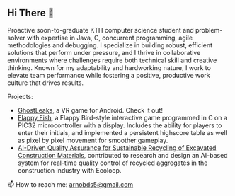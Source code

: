 ## Hi There 👋

Proactive soon-to-graduate KTH computer science student and problem-solver with expertise in Java, C, concurrent programming, agile methodologies and debugging. I specialize in building robust, efficient solutions that perform under pressure, and I thrive in collaborative environments where challenges require both technical skill and creative thinking. Known for my adaptability and hardworking nature, I work to elevate team performance while fostering a positive, productive work culture that drives results.

Projects:
- [GhostLeaks](https://saitejaschintapall.wixsite.com/ghostleaks/), a VR game for Android. Check it out!
- [Flappy Fish](https://github.com/arnobds/ComputerHardwareEngineering), a Flappy Bird-style interactive game programmed in C on a PIC32 microcontroller with a display. Includes the ability for players to enter their initials, and implemented a persistent highscore table as well as pixel by pixel movement for smoother gameplay.
- [AI-Driven Quality Assurance for Sustainable Recycling of Excavated Construction Materials](https://github.com/arnobds/DigitalisationAndInnovationForSustainableDevelopment/blob/main/Report.pdf), contributed to research and design an AI-based system for real-time quality control of recycled aggregates in the construction industry with Ecoloop.

📫 How to reach me: arnobds5@gmail.com
<!--
**arnobds/arnobds** is a ✨ _special_ ✨ repository because its `README.md` (this file) appears on your GitHub profile.

Here are some ideas to get you started:

- 🔭 I’m currently working on ...
- 🌱 I’m currently learning ...
- 👯 I’m looking to collaborate on ...
- 🤔 I’m looking for help with ...
- 💬 Ask me about ...
- 📫 How to reach me: ...
- 😄 Pronouns: ...
- ⚡ Fun fact: ...
-->
